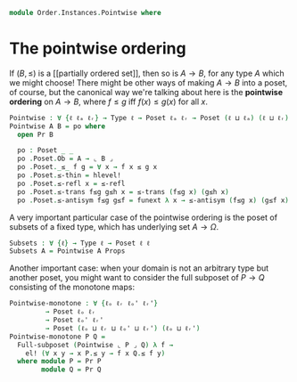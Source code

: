 <!--
```agda
open import Cat.Prelude

open import Order.Instances.Props
open import Order.Displayed
open import Order.Base

import Order.Reasoning as Pr
```
-->

```agda
module Order.Instances.Pointwise where
```

# The pointwise ordering

If $(B, \le)$ is a [[partially ordered set]], then so is $A \to B$, for
any type $A$ which we might choose! There might be other ways of making
$A \to B$ into a poset, of course, but the canonical way we're talking
about here is the **pointwise ordering** on $A \to B$, where $f \le g$
iff $f(x) \le g(x)$ for all $x$.

```agda
Pointwise : ∀ {ℓ ℓₐ ℓᵣ} → Type ℓ → Poset ℓₐ ℓᵣ → Poset (ℓ ⊔ ℓₐ) (ℓ ⊔ ℓᵣ)
Pointwise A B = po where
  open Pr B

  po : Poset _ _
  po .Poset.Ob = A → ⌞ B ⌟
  po .Poset._≤_ f g = ∀ x → f x ≤ g x
  po .Poset.≤-thin = hlevel!
  po .Poset.≤-refl x = ≤-refl
  po .Poset.≤-trans f≤g g≤h x = ≤-trans (f≤g x) (g≤h x)
  po .Poset.≤-antisym f≤g g≤f = funext λ x → ≤-antisym (f≤g x) (g≤f x)
```

A very important particular case of the pointwise ordering is the poset
of subsets of a fixed type, which has underlying set $A \to \Omega$.

```agda
Subsets : ∀ {ℓ} → Type ℓ → Poset ℓ ℓ
Subsets A = Pointwise A Props
```

Another important case: when your domain is not an arbitrary type but
another poset, you might want to consider the full subposet of $P \to Q$
consisting of the monotone maps:

```agda
Pointwise-monotone : ∀ {ℓₒ ℓᵣ ℓₒ' ℓᵣ'}
         → Poset ℓₒ ℓᵣ
         → Poset ℓₒ' ℓᵣ'
         → Poset (ℓₒ ⊔ ℓᵣ ⊔ ℓₒ' ⊔ ℓᵣ') (ℓₒ ⊔ ℓᵣ')
Pointwise-monotone P Q =
  Full-subposet (Pointwise ⌞ P ⌟ Q) λ f →
    el! (∀ x y → x P.≤ y → f x Q.≤ f y)
  where module P = Pr P
        module Q = Pr Q
```
